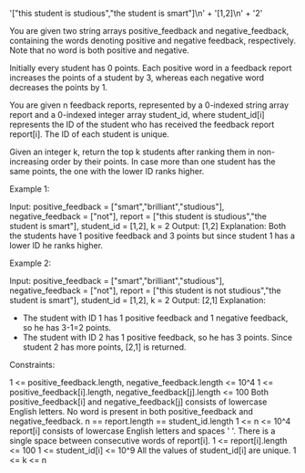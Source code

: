 '["this student is studious","the student is smart"]\n' +
'[1,2]\n' +
'2'

You are given two string arrays positive_feedback and negative_feedback,
containing the words denoting positive and negative feedback, respectively.
Note that no word is both positive and negative.

Initially every student has 0 points. Each positive word in a feedback report
increases the points of a student by 3, whereas each negative word decreases
the points by 1.

You are given n feedback reports, represented by a 0-indexed string array
report and a 0-indexed integer array student_id, where student_id[i]
represents the ID of the student who has received the feedback report
report[i]. The ID of each student is unique.

Given an integer k, return the top k students after ranking them in
non-increasing order by their points. In case more than one student has the
same points, the one with the lower ID ranks higher.


Example 1:


Input: positive_feedback = ["smart","brilliant","studious"],
negative_feedback = ["not"], report = ["this student is studious","the
student is smart"], student_id = [1,2], k = 2
Output: [1,2]
Explanation: 
Both the students have 1 positive feedback and 3 points but since student 1
has a lower ID he ranks higher.


Example 2:


Input: positive_feedback = ["smart","brilliant","studious"],
negative_feedback = ["not"], report = ["this student is not studious","the
student is smart"], student_id = [1,2], k = 2
Output: [2,1]
Explanation: 
- The student with ID 1 has 1 positive feedback and 1 negative feedback, so
he has 3-1=2 points. 
- The student with ID 2 has 1 positive feedback, so he has 3 points. 
Since student 2 has more points, [2,1] is returned.



Constraints:


1 <= positive_feedback.length, negative_feedback.length <= 10^4
1 <= positive_feedback[i].length, negative_feedback[j].length <= 100
Both positive_feedback[i] and negative_feedback[j] consists of lowercase
English letters.
No word is present in both positive_feedback and negative_feedback.
n == report.length == student_id.length
1 <= n <= 10^4
report[i] consists of lowercase English letters and spaces ' '.
There is a single space between consecutive words of report[i].
1 <= report[i].length <= 100
1 <= student_id[i] <= 10^9
All the values of student_id[i] are unique.
1 <= k <= n




